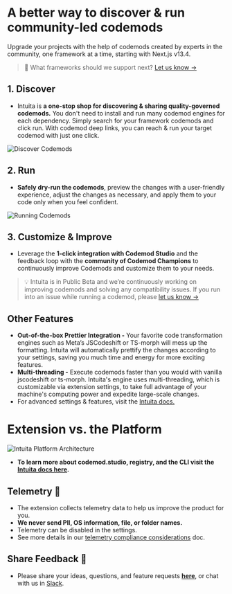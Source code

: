 # A better way to discover & run community-led codemods

Upgrade your projects with the help of codemods created by experts in the community, one framework at a time, starting with Next.js v13.4.

> 🎁 What frameworks should we support next? [Let us know →](https://feedback.intuita.io/codemod-requests)


## 1. Discover

- Intuita is **a one-stop shop for discovering & sharing quality-governed codemods.** You don't need to install and run many codemod engines for each dependency. Simply search for your framework codemods and click run. With codemod deep links, you can reach & run your target codemod with just one click.

![Discover Codemods](https://github.com/intuita-inc/intuita-docs/blob/main/static/img/vsce/vsce-discover.gif)

## 2. Run

- **Safely dry-run the codemods**, preview the changes with a user-friendly experience, adjust the changes as necessary, and apply them to your code only when you feel confident.

![Running Codemods](https://github.com/intuita-inc/intuita-docs/blob/main/static/img/vsce/vsce-run.gif)

## 3. Customize & Improve

- Leverage the **1-click integration with Codemod Studio** and the feedback loop with the **community of Codemod Champions** to continuously improve Codemods and customize them to your needs.

> 💡 Intuita is in Public Beta and we’re continuously working on improving codemods and solving any compatibility issues.
If you run into an issue while running a codemod, please [let us know →](https://feedback.intuita.io/feature-requests-and-bugs)

## Other Features

- **Out-of-the-box Prettier Integration -** Your favorite code transformation engines such as Meta’s JSCodeshift or TS-morph will mess up the formatting. Intuita will automatically prettify the changes according to your settings, saving you much time and energy for more exciting features.
- **Multi-threading -** Execute codemods faster than you would with vanilla jscodeshift or ts-morph. Intuita's engine uses multi-threading, which is customizable via extension settings, to take full advantage of your machine's computing power and expedite large-scale changes.
- For advanced settings & features, visit the [Intuita docs.](https://docs.intuita.io/docs/vs-code-extension/quickstart)

# Extension vs. the Platform

![Intuita Platform Architecture](https://github.com/intuita-inc/intuita-docs/blob/main/static/img/docs/intuita-platform-architecture.png)

- **To learn more about codemod.studio, registry, and the CLI visit the [Intuita docs here](https://docs.intuita.io/docs/intro).**


## Telemetry 🔭

- The extension collects telemetry data to help us improve the product for you.
- **We never send PII, OS information, file, or folder names.**
- Telemetry can be disabled in the settings.
- See more details in our [telemetry compliance considerations](https://docs.intuita.io/docs/about-intuita/legal/telemetry-compliance) doc.

## Share Feedback 🎁

- Please share your ideas, questions, and feature requests **[here](https://feedback.intuita.io/)**, or chat with us in [Slack](https://join.slack.com/t/intuita-inc/shared_invite/zt-1tvxm6ct0-mLZld_78yguDYOSM7DM7Cw).
